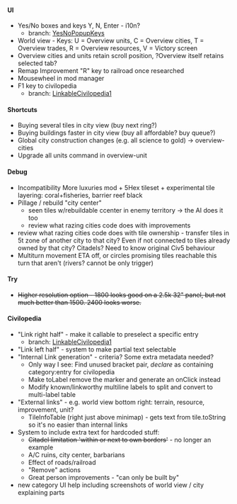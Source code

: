#### UI
* Yes/No boxes and keys Y, N, Enter - i10n?
    * branch: [YesNoPopupKeys](https://github.com/SomeTroglodyte/Unciv/tree/YesNoPopupKeys)
* World view - Keys: U = Overview units, C = Overview cities, T = Overview trades, R = Overview resources, V = Victory screen
* Overview cities and units retain scroll position, ?Overview itself retains selected tab?
* Remap Improvement "R" key to railroad once researched
* Mousewheel in mod manager
* F1 key to civilopedia
    * branch: [LinkableCivilopedia1](https://github.com/SomeTroglodyte/Unciv/tree/LinkableCivilopedia1)

#### Shortcuts
* Buying several tiles in city view (buy next ring?)
* Buying buildings faster in city view (buy all affordable? buy queue?)
* Global city construction changes (e.g. all science to gold) -> overview-cities
* Upgrade all units command in overview-unit

#### Debug
* Incompatibility More luxuries mod + 5Hex tileset + experimental tile layering: coral+fisheries, barrier reef black
* Pillage / rebuild "city center"
    * seen tiles w/rebuildable ccenter in enemy territory -> the AI does it too
    * review what razing cities code does with improvements
* review what razing cities code does with tile ownership - transfer tiles in 5t zone of another city to that city? Even if not connected to tiles already owned by that city? Citadels? Need to know original Civ5 behaviour
* Multiturn movement ETA off, or circles promising tiles reachable this turn that aren't (rivers? cannot be only trigger)

#### Try
* ~~Higher resolution option - 1800 looks good on a 2.5k 32" panel, but not much better than 1500. 2400 looks worse.~~

#### Civilopedia
* "Link right half" - make it callable to preselect a specific entry
    * branch: [LinkableCivilopedia1](https://github.com/SomeTroglodyte/Unciv/tree/LinkableCivilopedia1)
* "Link left half" - system to make partial text selectable
* "Internal Link generation" - criteria? Some extra metadata needed?
    * Only way I see: Find unused bracket pair, *declare* as containing category:entry for civilopedia
    * Make toLabel remove the marker and generate an onClick instead
    * Modify known/linkworthy multiline labels to split and convert to multi-label table
* "External links" - e.g. world view bottom right: terrain, resource, improvement, unit?
    * TileInfoTable (right just above minimap) - gets text from tile.toString so it's no easier than internal links
* System to include extra text for hardcoded stuff:
    * ~~Citadel limitation 'within or next to own borders'~~ - no longer an example
    * A/C ruins, city center, barbarians
    * Effect of roads/railroad
    * "Remove" actions
    * Great person improvements - "can only be built by"
* new category UI help including screenshots of world view / city explaining parts

